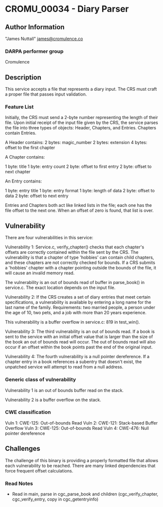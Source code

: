 # CROMU_00034 - Diary Parser

## Author Information
"James Nuttall" <james@cromulence.co>

### DARPA performer group
Cromulence

## Description
This service accepts a file that represents a diary input. The CRS must craft a proper file that passes input validation.

### Feature List
Initially, the CRS must send a 2-byte number representing the length of their file.
Upon initial receipt of the input file given by the CRS, the service parses the file into three types of objects:
Header, Chapters, and Entries. Chapters contain Entries.

A Header contains:
2 bytes: magic_number
2 bytes: extension
4 bytes: offset to the first chapter 

A Chapter contains:

1 byte: title
1 byte: entry count
2 byte: offset to first entry
2 byte: offset to next chapter

An Entry contains:

1 byte: entry title
1 byte: entry format
1 byte: length of data
2 byte: offset to data
2 byte: offset to next entry

Entries and Chapters both act like linked lists in the file; each one has the file offset to the next one. When an offset of zero is found, that list is over.

## Vulnerability
There are four vulnerabilities in this service:

Vulnerability 1:
Service.c, verify_chapter() checks that each chapter's offsets are correctly contained within the file sent by the CRS. The vulnerability is that a chapter of type 'hobbies' can contain child chapters, and these chapters are not correctly checked for bounds. If a CRS submits a 'hobbies' chapter with a chapter pointing outside the bounds of the file, it will cause an invalid memory read.

The vulnerability is an out of bounds read of buffer in parse_book() in service.c. The exact location depends on the input file.

Vulnerability 2:
If the CRS creates a set of diary entries that meet certain specifications, a vulnerability is available by entering a long name for the last name of the family. Requirements: two married people, a person under the age of 10, two pets, and a job with more than 20 years experience. 

This vulnerability is a buffer overflow in service.c: 819 in test_win().

Vulnerability 3:
The third vulnerability is an out of bounds read. If a book is sent to the service with an initial offset value that is larger than the size of the book an out of bounds read will occur. The out of bounds read will also occur if an offset within the book points past the end of the original input. 

Vulnerability 4: 
The fourth vulnerability is a null pointer dereference. If a chapter entry in a book references a subentry that doesn't exist, the unpatched service will attempt to read from a null address. 

### Generic class of vulnerability 
Vulnerability 1 is an out of bounds buffer read on the stack.

Vulnerability 2 is a buffer overflow on the stack.

### CWE classification 
Vuln 1: CWE-125: Out-of-bounds Read
Vuln 2: CWE-121: Stack-based Buffer Overflow
Vuln 3: CWE-125: Out-of-bounds Read
Vuln 4: CWE-476: Null pointer dereference

## Challenges 
The challenge of this binary is providing a properly formatted file that allows each vulnerability to be reached. There are many linked dependencies that force frequent offset calculations. 

### Read Notes


* Read in main, parse in cgc_parse_book and children (cgc_verify_chapter, cgc_verify_entry,
  copy in cgc_getentryinfo)